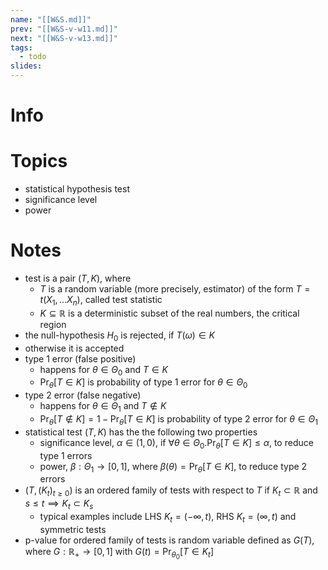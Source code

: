 ```yaml
---
name: "[[W&S.md]]"
prev: "[[W&S-v-w11.md]]"
next: "[[W&S-v-w13.md]]"
tags:
  - todo
slides:
---
```



# Info


# Topics
- statistical hypothesis test
- significance level
- power


# Notes
- test is a pair $(T, K)$, where
	- $T$ is a random variable (more precisely, estimator) of the form $T=t(X_{1},\dots X_{n})$, called test statistic
	- $K \subseteq \mathbb{R}$ is a deterministic subset of the real numbers, the critical region
- the null-hypothesis $H_{0}$ is rejected, if $T(\omega) \in K$
- otherwise it is accepted
- type 1 error (false positive)
	- happens for $\theta \in \Theta_{0}$ and $T \in K$
	- $\Pr_{\theta}[T \in K]$ is probability of type 1 error for $\theta \in \Theta_{0}$
- type 2 error (false negative)
	- happens for $\theta \in \Theta_{1}$ and $T \not\in K$
	- $\Pr_{\theta}[T \not\in K] = 1 - \Pr_{\theta}[T \in K]$ is probability of type 2 error for $\theta \in \Theta_{1}$
- statistical test $(T, K)$ has the the following two properties
	- significance level, $\alpha \in (1,0)$, if $\forall \theta \in \Theta_{0}.\Pr_{\theta}[T \in K] \leq \alpha$, to reduce type 1 errors
	- power, $\beta :\Theta_{1} \to [0,1]$, where $\beta(\theta) = \Pr_{\theta}[T \in K]$, to reduce type 2 errors
- $(T, (K_{t})_{t \geq 0})$ is an ordered family of tests with respect to $T$ if $K_{t} \subset \mathbb{R}$ and $s \leq t \implies K_{t} \subset K_{s}$
	- typical examples include LHS $K_{t} = (-\infty, t)$, RHS $K_{t} = (\infty, t)$ and symmetric tests 
- p-value for ordered family of tests is random variable defined as $G(T)$, where $G : \mathbb{R}_{+} \to [0,1]$ with $G(t) = \Pr_{\theta_{0}}[T \in K_{t}]$